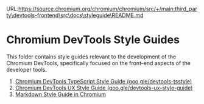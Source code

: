 URL:https://source.chromium.org/chromium/chromium/src/+/main:third_party\devtools-frontend\src\docs\styleguide\README.md
# Chromium DevTools Style Guides

This folder contains style guides relevant to the development of the Chromium
DevTools, specifically focused on the front-end aspects of the developer tools.

1. [Chromium DevTools TypeScript Style Guide (goo.gle/devtools-tsstyle)](./tsstyle/README.md)
1. [Chromium DevTools UX Style Guide (goo.gle/devtools-ux-style-guide)](./ux/README.md)
1. [Markdown Style Guide in Chromium](./markdown/markdown.md)
